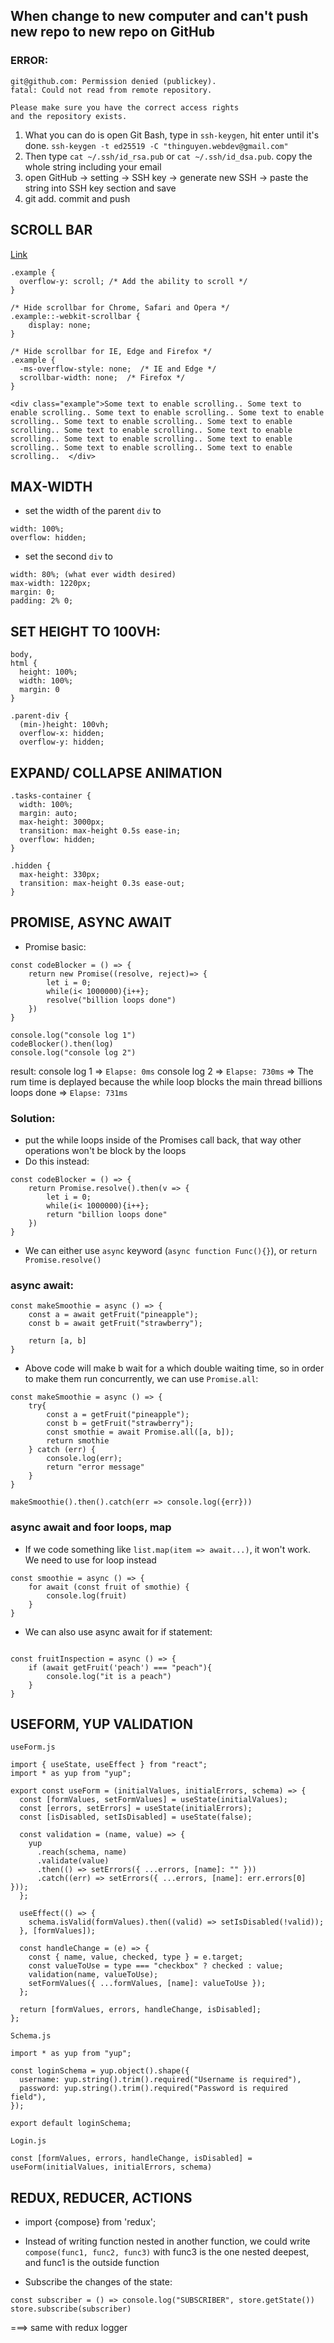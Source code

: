 ## When change to new computer and can't push new repo to new repo on GitHub
### ERROR: 
```
git@github.com: Permission denied (publickey).
fatal: Could not read from remote repository.

Please make sure you have the correct access rights
and the repository exists.
```

1. What you can do is open Git Bash, type in `ssh-keygen`, hit enter until it's done. 
  ``ssh-keygen -t ed25519 -C "thinguyen.webdev@gmail.com"``
2. Then type `cat ~/.ssh/id_rsa.pub` or `cat ~/.ssh/id_dsa.pub`. copy the whole string including your email
3. open GitHub -> setting -> SSH key -> generate new SSH -> paste the string into SSH key section and save
4. git add. commit and push

## SCROLL BAR

[Link](https://www.w3schools.com/howto/howto_css_hide_scrollbars.asp)
```
.example {
  overflow-y: scroll; /* Add the ability to scroll */
}

/* Hide scrollbar for Chrome, Safari and Opera */
.example::-webkit-scrollbar {
    display: none;
}

/* Hide scrollbar for IE, Edge and Firefox */
.example {
  -ms-overflow-style: none;  /* IE and Edge */
  scrollbar-width: none;  /* Firefox */
}

<div class="example">Some text to enable scrolling.. Some text to enable scrolling.. Some text to enable scrolling.. Some text to enable scrolling.. Some text to enable scrolling.. Some text to enable scrolling.. Some text to enable scrolling.. Some text to enable scrolling.. Some text to enable scrolling.. Some text to enable scrolling.. Some text to enable scrolling.. Some text to enable scrolling..  </div>

```

## MAX-WIDTH
- set the width of the parent `div` to
```
width: 100%;
overflow: hidden;
```
- set the second `div` to 
```
width: 80%; (what ever width desired)
max-width: 1220px;
margin: 0;
padding: 2% 0;
```

## SET HEIGHT TO 100VH:
```
body,
html {
  height: 100%;
  width: 100%;
  margin: 0
}

.parent-div {
  (min-)height: 100vh;
  overflow-x: hidden;
  overflow-y: hidden;
```

## EXPAND/ COLLAPSE ANIMATION
```
.tasks-container {
  width: 100%;
  margin: auto;
  max-height: 3000px;
  transition: max-height 0.5s ease-in;
  overflow: hidden;
}

.hidden {
  max-height: 330px;
  transition: max-height 0.3s ease-out;
}
```

## PROMISE, ASYNC AWAIT
- Promise basic:
```
const codeBlocker = () => {
    return new Promise((resolve, reject)=> {
        let i = 0;
        while(i< 1000000){i++};
        resolve("billion loops done")
    })
}

console.log("console log 1")
codeBlocker().then(log)
console.log("console log 2")
```
result:
console log 1 => `Elapse: 0ms`
console log 2  => `Elapse: 730ms` => The rum time is deplayed because the while loop blocks the main thread
billions loops done  => `Elapse: 731ms`

### Solution:
- put the while loops inside of the Promises call back, that way other operations won't be block by the loops
- Do this instead:
```
const codeBlocker = () => {
    return Promise.resolve().then(v => {
        let i = 0;
        while(i< 1000000){i++};
        return "billion loops done"
    })
}
```

- We can either use `async` keyword (`async function Func(){}`), or `return Promise.resolve()`

### async await:
```
const makeSmoothie = async () => {
    const a = await getFruit("pineapple");
    const b = await getFruit("strawberry");

    return [a, b]
}
```
- Above code will make b wait for a which double waiting time, so in order to make them run concurrently, we can use `Promise.all`:
```
const makeSmoothie = async () => {
    try{
        const a = getFruit("pineapple");
        const b = getFruit("strawberry");
        const smothie = await Promise.all([a, b]);
        return smothie
    } catch (err) {
        console.log(err);
        return "error message"
    }
}

makeSmoothie().then().catch(err => console.log({err}))
```

### async await and foor loops, map
- If we code something like `list.map(item => await...)`, it won't work. We need to use for loop instead
```
const smoothie = async () => {
    for await (const fruit of smothie) {
        console.log(fruit)
    }
}
```
- We can also use async await for if statement:
```

const fruitInspection = async () => {
    if (await getFruit('peach') === "peach"){
        console.log("it is a peach")
    }
}
```



## USEFORM, YUP VALIDATION
`useForm.js`
```
import { useState, useEffect } from "react";
import * as yup from "yup";

export const useForm = (initialValues, initialErrors, schema) => {
  const [formValues, setFormValues] = useState(initialValues);
  const [errors, setErrors] = useState(initialErrors);
  const [isDisabled, setIsDisabled] = useState(false);

  const validation = (name, value) => {
    yup
      .reach(schema, name)
      .validate(value)
      .then(() => setErrors({ ...errors, [name]: "" }))
      .catch((err) => setErrors({ ...errors, [name]: err.errors[0] }));
  };

  useEffect(() => {
    schema.isValid(formValues).then((valid) => setIsDisabled(!valid));
  }, [formValues]);

  const handleChange = (e) => {
    const { name, value, checked, type } = e.target;
    const valueToUse = type === "checkbox" ? checked : value;
    validation(name, valueToUse);
    setFormValues({ ...formValues, [name]: valueToUse });
  };

  return [formValues, errors, handleChange, isDisabled];
};
```

`Schema.js`
```
import * as yup from "yup";

const loginSchema = yup.object().shape({
  username: yup.string().trim().required("Username is required"),
  password: yup.string().trim().required("Password is required field"),
});

export default loginSchema;
```

`Login.js`
```
const [formValues, errors, handleChange, isDisabled] = useForm(initialValues, initialErrors, schema)
```

## REDUX, REDUCER, ACTIONS
- import {compose} from 'redux';
- Instead of writing function nested in another function, we could write `compose(func1, func2, func3)` with func3 is the one nested deepest, and func1 is the outside function

- Subscribe the changes of the state:
```
const subscriber = () => console.log("SUBSCRIBER", store.getState())
store.subscribe(subscriber)
```
===> same with redux logger

